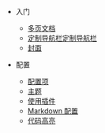 <!-- _navbar.md -->

- 入门

  - [多页文档](/)
  - [定制导航栏定制导航栏](zh-cn/custom-navbar.md)
  - [封面](vue/vue3)


- 配置
  - [配置项](zh-cn/configuration.md)
  - [主题](zh-cn/themes.md)
  - [使用插件](zh-cn/plugins.md)
  - [Markdown 配置](zh-cn/markdown.md)
  - [代码高亮](zh-cn/language-highlight.md)
